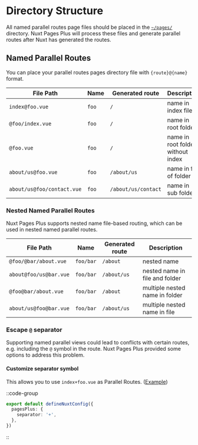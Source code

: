 # Directory Structure

All named parallel routes page files should be placed in the [`~/pages/`](https://nuxt.com/docs/guide/directory-structure/pages) directory. Nuxt Pages Plus will process these files and generate parallel routes after Nuxt has generated the routes.

## Named Parallel Routes

You can place your parallel routes pages directory file with `{route}@{name}` format.

| File Path                  | Name  | Generated route     | Description                       |
| -------------------------- | ----- | ------------------- | --------------------------------- |
| `index@foo.vue`            | `foo` | `/`                 | name in index file                |
| `@foo/index.vue`           | `foo` | `/`                 | name in root folder               |
| `@foo.vue`                 | `foo` | `/`                 | name in root folder without index |
| `about/us@foo.vue`         | `foo` | `/about/us`         | name in file of folder            |
| `about/us@foo/contact.vue` | `foo` | `/about/us/contact` | name in sub folder                |

### Nested Named Parallel Routes

Nuxt Pages Plus supports nested name file-based routing, which can be used in nested named parallel routes.

| File Path              | Name      | Generated route | Description                    |
| ---------------------- | --------- | --------------- | ------------------------------ |
| `@foo/@bar/about.vue`  | `foo/bar` | `/about`        | nested name                    |
| `about@foo/us@bar.vue` | `foo/bar` | `/about/us`     | nested name in file and folder |
| `@foo@bar/about.vue`   | `foo/bar` | `/about`        | multiple nested name in folder |
| `about/us@foo@bar.vue` | `foo/bar` | `/about/us`     | multiple nested name in file   |

### Escape `@` separator

Supporting named parallel views could lead to conflicts with certain routes, e.g. including the `@` symbol in the route. Nuxt Pages Plus provided some options to address this problem.

#### Customize separator symbol

This allows you to use `index+foo.vue` as Parallel Routes. ([Example](https://github.com/serkodev/nuxt-pages-plus/tree/main/examples/parallel-separator/nuxt.config.ts))

::code-group
```ts [nuxt.config.ts]
export default defineNuxtConfig({
  pagesPlus: {
    separator: '+',
  },
})
```
::
